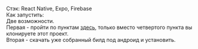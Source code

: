 Стэк: React Native, Expo, Firebase  
Как запустить:  
Две возможности.  
Первая - пройти по пунктам [здесь](https://expo.io/learn), только вместо четвертого пункта вы клонируете этот проект.  
Вторая - скачать уже собранный билд под андроид и установить.
